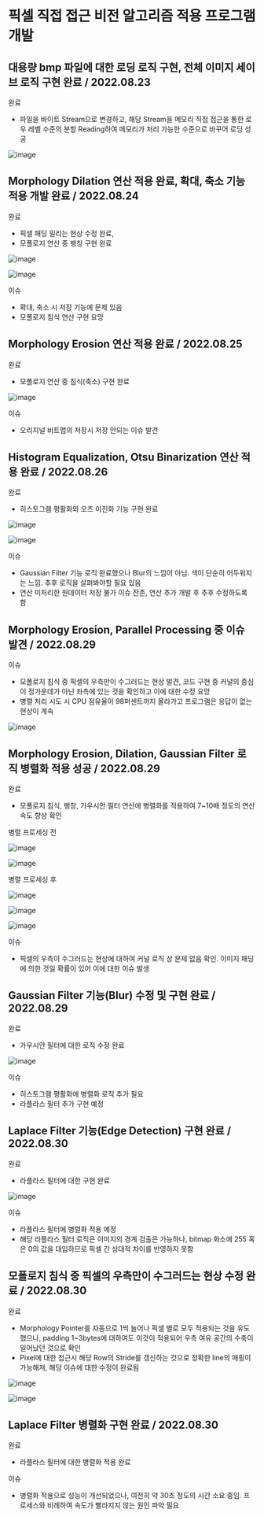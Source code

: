 # 픽셀 직접 접근 비전 알고리즘 적용 프로그램 개발

## 대용량 bmp 파일에 대한 로딩 로직 구현, 전체 이미지 세이브 로직 구현 완료 / 2022.08.23

완료
- 파일을 바이트 Stream으로 변경하고, 해당 Stream을 메모리 직접 접근을 통한 로우 레벨 수준의 분할 Reading하여 메모리가 처리 가능한 수준으로 바꾸어 로딩 성공

![image](https://user-images.githubusercontent.com/80696846/187153489-ae6e2f66-4648-4a9d-8f6d-87f70829dfa1.png)

## Morphology Dilation 연산 적용 완료, 확대, 축소 기능 적용 개발 완료 / 2022.08.24

완료
- 픽셀 패딩 밀리는 현상 수정 완료,
- 모폴로지 연산 중 팽창 구현 완료

![image](https://user-images.githubusercontent.com/80696846/187153700-5586d86a-fe5f-44d1-81f6-582ad16a2bd0.png)

![image](https://user-images.githubusercontent.com/80696846/187153444-cf27ff3c-eab4-47a1-89ab-2015d861d676.png)

이슈
- 확대, 축소 시 저장 기능에 문제 있음
- 모폴로지 침식 연산 구현 요망

## Morphology Erosion 연산 적용 완료 / 2022.08.25

완료
- 모폴로지 연산 중 침식(축소) 구현 완료

![image](https://user-images.githubusercontent.com/80696846/187153586-d223fe68-4c57-43ee-be9d-59d80d054f98.png)

이슈
- 오리지널 비트맵의 저장시 저장 안되는 이슈 발견

## Histogram Equalization, Otsu Binarization 연산 적용 완료 / 2022.08.26

완료
- 히스토그램 평활화와 오츠 이진화 기능 구현 완료

![image](https://user-images.githubusercontent.com/80696846/187153766-56467f2b-f607-463c-9601-e3b246d188ba.png)

![image](https://user-images.githubusercontent.com/80696846/187153824-01ccb0c5-a318-4989-92c9-ccfbfdd10c05.png)

이슈
- Gaussian Filter 기능 로직 완료했으나 Blur의 느낌이 아님. 색이 단순히 어두워지는 느낌. 추후 로직을 살펴봐야할 필요 있음
- 연산 미처리한 원데이터 저장 불가 이슈 잔존, 연산 추가 개발 후 추후 수정하도록 함

## Morphology Erosion, Parallel Processing 중 이슈 발견 / 2022.08.29

이슈
- 모폴로지 침식 중 픽셀의 우측만이 수그러드는 현상 발견, 코드 구현 중 커널의 중심이 정가운데가 아닌 좌측에 있는 것을 확인하고 이에 대한 수정 요망
- 병렬 처리 시도 시 CPU 점유율이 98퍼센트까지 올라가고 프로그램은 응답이 없는 현상이 계속 

![image](https://user-images.githubusercontent.com/80696846/187153961-877e655e-1105-4fe1-a2e8-5706f2bf75ea.png)

## Morphology Erosion, Dilation, Gaussian Filter 로직 병렬화 적용 성공 / 2022.08.29

완료
- 모폴로지 침식, 팽창, 가우시안 필터 연산에 병렬화를 적용하여 7~10배 정도의 연산 속도 향상 확인

병렬 프로세싱 전

![image](https://user-images.githubusercontent.com/80696846/187317595-3c7ba302-a153-4bbb-a2a2-222e45e64c89.png)

![image](https://user-images.githubusercontent.com/80696846/187317424-5f65a369-d3f1-4473-bdce-fae15a46d060.png)

병렬 프로세싱 후

![image](https://user-images.githubusercontent.com/80696846/187317689-20a17805-64b4-4a50-a6b2-513e4f91fa68.png)

![image](https://user-images.githubusercontent.com/80696846/187317004-027a250a-6cae-454e-8f0d-d341cd6925e6.png)

![image](https://user-images.githubusercontent.com/80696846/187154171-737cd69d-5e86-4fc3-aeed-2b0b67a8e42e.png)

이슈
- 픽셀의 우측이 수그러드는 현상에 대하여 커널 로직 상 문제 없음 확인. 이미지 패딩에 의한 것일 확률이 있어 이에 대한 이슈 발생

## Gaussian Filter 기능(Blur) 수정 및 구현 완료 / 2022.08.29

완료
- 가우시안 필터에 대한 로직 수정 완료

![image](https://user-images.githubusercontent.com/80696846/187154278-64f072c3-8961-4e4c-8122-bed3f8454f3d.png)

이슈
- 히스토그램 평활화에 병렬화 로직 추가 필요
- 라플라스 필터 추가 구현 예정

## Laplace Filter 기능(Edge Detection) 구현 완료 / 2022.08.30

완료
- 라플라스 필터에 대한 구현 완료

![image](https://user-images.githubusercontent.com/80696846/187328167-427e0127-af39-4f5f-8edc-80fd275d1f3c.png)

이슈
- 라플라스 필터에 병렬화 적용 예정
- 해당 라플라스 필터 로직은 이미지의 경계 검출은 가능하나, bitmap 화소에 255 혹은 0의 값을 대입하므로 픽셀 간 상대적 차이를 반영하지 못함

## 모폴로지 침식 중 픽셀의 우측만이 수그러드는 현상 수정 완료 / 2022.08.30

완료
- Morphology Pointer를 자동으로 1씩 늘어나 픽셀 별로 모두 적용되는 것을 유도했으나, padding 1~3bytes에 대하여도 이것이 적용되어 우측 여유 공간의 수축이 일어났던 것으로 확인
- Pixel에 대한 접근시 해당 Row의 Stride를 갱신하는 것으로 정확한 line의 매핑이 가능해져, 해당 이슈에 대한 수정이 완료됨

![image](https://user-images.githubusercontent.com/80696846/187332712-6694b5f2-d5e9-4030-8b36-3f6db17f759d.png)

![image](https://user-images.githubusercontent.com/80696846/187332644-4c78387e-9b0e-4496-85d8-88d8cc88cef5.png)

## Laplace Filter 병렬화 구현 완료 / 2022.08.30

완료
- 라플라스 필터에 대한 병렬화 적용 완료

이슈
- 병렬화 적용으로 성능이 개선되었으나, 여전히 약 30초 정도의 시간 소요 중임. 프로세스와 비례하여 속도가 빨라지지 않는 원인 파악 필요
